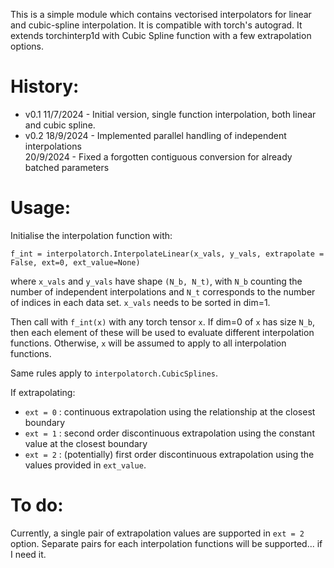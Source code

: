This is a simple module which contains vectorised interpolators for linear and cubic-spline interpolation. It is compatible with torch's autograd. It extends torchinterp1d with Cubic Spline function with a few extrapolation options.


# History: 

- v0.1    11/7/2024 - Initial version, single function interpolation, both linear and cubic spline.
- v0.2    18/9/2024 - Implemented parallel handling of independent interpolations\
          20/9/2024 - Fixed a forgotten contiguous conversion for already batched parameters
# Usage: 
Initialise the interpolation function with:

    f_int = interpolatorch.InterpolateLinear(x_vals, y_vals, extrapolate = False, ext=0, ext_value=None)

where `x_vals` and `y_vals` have shape `(N_b, N_t)`, with `N_b` counting the number of independent interpolations and `N_t` corresponds to the number of indices in each data set. `x_vals` needs to be sorted in dim=1. 

Then call with `f_int(x)` with any torch tensor `x`. If dim=0 of `x` has size `N_b`, then each element of these will be used to evaluate different interpolation functions. Otherwise, `x` will be assumed to apply to all interpolation functions. 

Same rules apply to `interpolatorch.CubicSplines`. 

If extrapolating:
- `ext = 0` : continuous extrapolation using the relationship at the closest boundary
- `ext = 1` : second order discontinuous extrapolation using the constant value at the closest boundary
- `ext = 2` : (potentially) first order discontinuous extrapolation using the values provided in `ext_value`.

# To do:
Currently, a single pair of extrapolation values are supported in `ext = 2` option. Separate pairs for each interpolation functions will be supported... if I need it.
